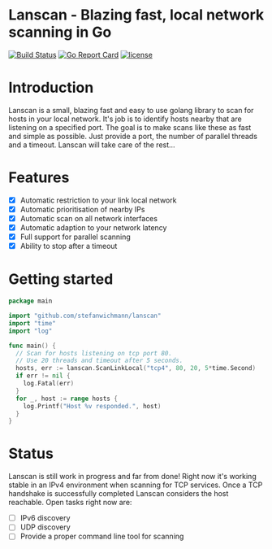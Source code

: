 # **Lanscan** - Blazing fast, local network scanning in Go
[![Build Status](https://travis-ci.org/stefanwichmann/lanscan.svg?branch=master)](https://travis-ci.org/stefanwichmann/lanscan)
[![Go Report Card](https://goreportcard.com/badge/github.com/stefanwichmann/lanscan)](https://goreportcard.com/report/github.com/stefanwichmann/lanscan)
[![license](https://img.shields.io/badge/license-MIT-blue.svg)](https://github.com/stefanwichmann/lanscan/blob/master/LICENSE)

# Introduction
Lanscan is a small, blazing fast and easy to use golang library to scan for hosts in your local network. It's job is to identify hosts nearby that are listening on a specified port. The goal is to make scans like these as fast and simple as possible. Just provide a port, the number of parallel threads and a timeout. Lanscan will take care of the rest...

# Features
- [x] Automatic restriction to your link local network
- [x] Automatic prioritisation of nearby IPs
- [x] Automatic scan on all network interfaces
- [x] Automatic adaption to your network latency
- [x] Full support for parallel scanning
- [x] Ability to stop after a timeout

# Getting started
```go
package main

import "github.com/stefanwichmann/lanscan"
import "time"
import "log"

func main() {
  // Scan for hosts listening on tcp port 80.
  // Use 20 threads and timeout after 5 seconds.
  hosts, err := lanscan.ScanLinkLocal("tcp4", 80, 20, 5*time.Second)
  if err != nil {
    log.Fatal(err)
  }
  for _, host := range hosts {
    log.Printf("Host %v responded.", host)
  }
}

```

# Status
Lanscan is still work in progress and far from done! Right now it's working stable in an IPv4 environment when scanning for TCP services. Once a TCP handshake is successfully completed Lanscan considers the host reachable. Open tasks right now are:

- [ ] IPv6 discovery
- [ ] UDP discovery
- [ ] Provide a proper command line tool for scanning
